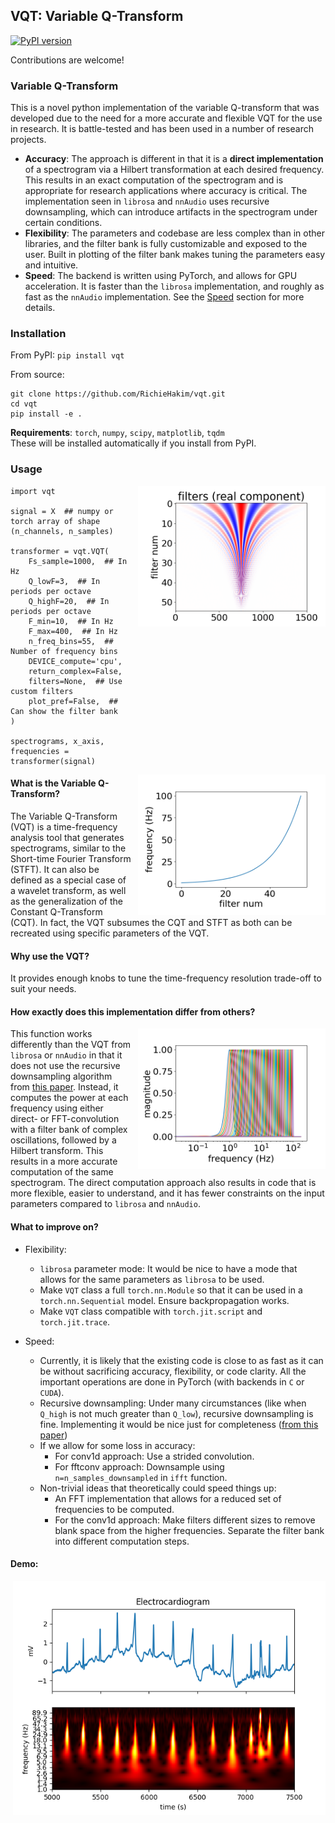 ## VQT: Variable Q-Transform
[![PyPI
version](https://badge.fury.io/py/vqt.svg)](https://badge.fury.io/py/vqt)

Contributions are welcome!

### Variable Q-Transform

This is a novel python implementation of the variable Q-transform that was
developed due to the need for a more accurate and flexible VQT for the use in
research. It is battle-tested and has been used in a number of research
projects. <br>
- **Accuracy**: The approach is different in that it is a **direct implementation**
of a spectrogram  via a Hilbert transformation at each desired frequency. This
results in an exact computation of the spectrogram and is appropriate for
research applications where accuracy is critical. The implementation seen in
`librosa` and `nnAudio` uses recursive downsampling, which can introduce
artifacts in the spectrogram under certain conditions.
- **Flexibility**: The parameters and codebase are less complex than in other
libraries, and the filter bank is fully customizable and exposed to the user.
Built in plotting of the filter bank makes tuning the parameters easy and
intuitive.
- **Speed**: The backend is written using PyTorch, and allows for GPU acceleration.
It is faster than the `librosa` implementation, and roughly as fast as the
`nnAudio` implementation. See the [Speed](#Installation) section for more
details.


### Installation
From PyPI: `pip install vqt`

From source:
```
git clone https://github.com/RichieHakim/vqt.git
cd vqt
pip install -e .
```

**Requirements**: `torch`, `numpy`, `scipy`, `matplotlib`, `tqdm` <br>
These will be installed automatically if you install from PyPI.
  
### Usage
<img src="docs/media/filter_bank.png" alt="filter_bank" width="300"
align="right"  style="margin-left: 10px"/>

```
import vqt

signal = X  ## numpy or torch array of shape (n_channels, n_samples)

transformer = vqt.VQT(
    Fs_sample=1000,  ## In Hz
    Q_lowF=3,  ## In periods per octave
    Q_highF=20,  ## In periods per octave
    F_min=10,  ## In Hz
    F_max=400,  ## In Hz
    n_freq_bins=55,  ## Number of frequency bins
    DEVICE_compute='cpu',
    return_complex=False,
    filters=None,  ## Use custom filters
    plot_pref=False,  ## Can show the filter bank
)

spectrograms, x_axis, frequencies = transformer(signal)
```
<img src="docs/media/freqs.png" alt="freqs" width="300"  align="right"
style="margin-left: 10px"/>

#### What is the Variable Q-Transform?

The Variable Q-Transform (VQT) is a time-frequency analysis tool that generates
spectrograms, similar to the Short-time Fourier Transform (STFT). It can also be
defined as a special case of a wavelet transform, as well as the generalization
of the Constant Q-Transform (CQT). In fact, the VQT subsumes the CQT and STFT as
both can be recreated using specific parameters of the VQT.

#### Why use the VQT?

It provides enough knobs to tune the time-frequency resolution trade-off to suit
your needs.

#### How exactly does this implementation differ from others?
<img src="docs/media/freq_response.png" alt="freq_response" width="300"
align="right"  style="margin-left: 10px"/>

This function works differently than the VQT from `librosa` or `nnAudio` in that
it does not use the recursive downsampling algorithm from [this
paper](http://academics.wellesley.edu/Physics/brown/pubs/effalgV92P2698-P2701.pdf).
Instead, it computes the power at each frequency using either direct- or
FFT-convolution with a filter bank of complex oscillations, followed by a
Hilbert transform. This results in a more accurate computation of the same
spectrogram. The direct computation approach also results in code that is more
flexible, easier to understand, and it has fewer constraints on the input
parameters compared to `librosa` and `nnAudio`.

#### What to improve on?

- Flexibility:
  - `librosa` parameter mode: It would be nice to have a mode that allows for
    the same parameters as `librosa` to be used.
  - Make `VQT` class a full `torch.nn.Module` so that it can be used in a
    `torch.nn.Sequential` model. Ensure backpropagation works.
  - Make `VQT` class compatible with `torch.jit.script` and `torch.jit.trace`.
  
- Speed:
  - Currently, it is likely that the existing code is close to as fast as it can
    be without sacrificing accuracy, flexibility, or code clarity. All the
    important operations are done in PyTorch (with backends in `C` or `CUDA`).
  - Recursive downsampling: Under many circumstances (like when `Q_high` is not
    much greater than `Q_low`), recursive downsampling is fine. Implementing it
    would be nice just for completeness ([from this
    paper](http://academics.wellesley.edu/Physics/brown/pubs/effalgV92P2698-P2701.pdf))
  - If we allow for some loss in accuracy:
    - For conv1d approach: Use a strided convolution.
    - For fftconv approach: Downsample using `n=n_samples_downsampled` in `ifft`
      function.
  - Non-trivial ideas that theoretically could speed things up:
    - An FFT implementation that allows for a reduced set of frequencies to be
      computed.
    - For the conv1d approach: Make filters different sizes to remove blank
      space from the higher frequencies. Separate the filter bank into different
      computation steps.


#### Demo:
<img src="docs/media/example_ECG.png" alt="ECG" width="500"  align="right"
style="margin-left: 10px"/>

```
import vqt
import numpy as np
import torch
import matplotlib.pyplot as plt
import scipy

data_ecg = scipy.datasets.electrocardiogram()[:10000]

my_vqt = vqt.VQT(
    Fs_sample=360,
    Q_lowF=2,
    Q_highF=4,
    F_min=1,
    F_max=120,
    n_freq_bins=150,
    win_size=1501,
    window_type='gaussian',
    downsample_factor=4,
    padding='same',
    fft_conv=True,
    return_complex=False,
    plot_pref=False,
    progressBar=False,
)

specs, xaxis, freqs = transformer(data_ecg)

fig, axs = plt.subplots(nrows=2, ncols=1, sharex=True, )
axs[0].plot(data_ecg)
axs[0].title.set_text('Electrocardiogram')
axs[1].pcolor(
    xaxis, np.arange(specs[0].shape[0]), specs[0] * (freqs)[:, None], 
    vmin=0, vmax=30,
    cmap='hot',
)
axs[1].set_yticks(np.arange(specs[0].shape[0])[::10], np.round(freqs[::10], 1));
axs[1].set_xlim([5000, 7500])
axs[0].set_ylabel('mV')
axs[1].set_ylabel('frequency (Hz)')
axs[1].set_xlabel('time (s)')
plt.show()
```
